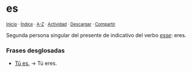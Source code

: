 # es
<sup>[Inicio](../../../../index.md) · [Índice](../../../../indices/latin-espanol-e.md) · [A-Z](../../../../indices/alfabetico.md) · [Actividad](../../../../indices/actividad.md) · <a href="../../../../contenido/e/s/m/es.html" download="jucardus-es.html">Descargar</a> · [Compartir](https://x.com/intent/tweet?text=%C2%ABes%C2%BB%2C%20segunda%20persona%20singular%20del%20presente%20de%20indicativo%20del%20verbo%20esse%2C%20en%20el%20Diccionario%20lat%C3%ADn-espa%C3%B1ol.%0A%E2%86%92%20https%3A%2F%2Fjucardus.github.io%2Fcontenido%2Fe%2Fs%2Fm%2Fes.html%0A%0A%23ltn_espnl_jucardus%0A%40jucardus)</sup>

Segunda persona singular del presente de indicativo del verbo [_esse_](../../../../contenido/e/s/s/esse.md): eres.

### Frases desglosadas

* [Tū es.](../../../../contenido/t/u/e/tu-es.md) → Tú eres.
